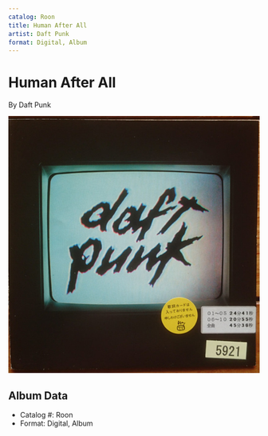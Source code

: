 ```yaml
---
catalog: Roon
title: Human After All
artist: Daft Punk
format: Digital, Album
---
```


# Human After All

By Daft Punk

![](../../assets/albumcovers/Daft_Punk-Human_After_All.png)

## Album Data

- Catalog #: Roon
- Format: Digital, Album

